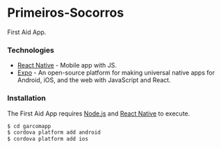# Primeiros-Socorros

First Aid App.

### Technologies

* [React Native](https://reactnative.dev/) - Mobile app with JS.
* [Expo](https://expo.io/) - An open-source platform for making universal native apps for Android, iOS, and the web with JavaScript and React.

### Installation

The First Aid App requires [Node.js](https://nodejs.org/) and [React Native](https://reactnative.dev/) to execute.

```sh
$ cd garcomapp
$ cordova platform add android
$ cordova platform add ios